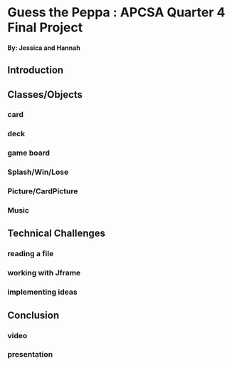 # Guess the Peppa : APCSA Quarter 4 Final Project
#### By: Jessica and Hannah
## Introduction
## Classes/Objects
### card
### deck
### game board
### Splash/Win/Lose
### Picture/CardPicture
### Music
## Technical Challenges
### reading a file
### working with Jframe
### implementing ideas
## Conclusion
### video
### presentation

##
